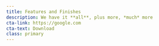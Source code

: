 ```yaml
---
title: Features and Finishes
description: We have it **all**, plus more, *much* more
cta-link: https://google.com
cta-text: Download
class: primary
---
```

